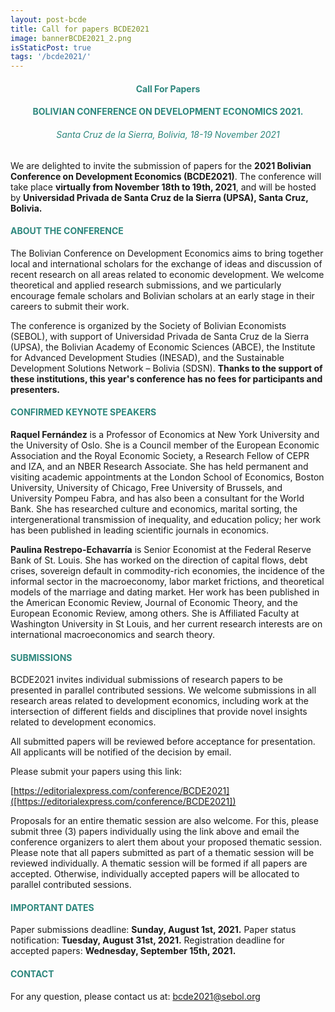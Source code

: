 ```yaml
---
layout: post-bcde
title: Call for papers BCDE2021
image: bannerBCDE2021_2.png
isStaticPost: true
tags: '/bcde2021/'
---
```


<center><h4 style="color:#2d877d;"> <b>Call For Papers</b> </h4></center>
<center><h4 style="color:#2d877d;"> BOLIVIAN CONFERENCE ON DEVELOPMENT ECONOMICS 2021.</h4></center>
<center><h6 style="color:#2d877d;"> Santa Cruz de la Sierra, Bolivia, 18-19 November 2021</h6></center>

We are delighted to invite the submission of papers for the __2021 Bolivian Conference on Development Economics (BCDE2021)__. The conference will take place __virtually from November 18th to 19th, 2021__, and will be hosted by __Universidad Privada de Santa Cruz de la Sierra (UPSA), Santa Cruz, Bolivia.__

<h4 style="color:#2d877d;"> ABOUT THE CONFERENCE</h4>

The Bolivian Conference on Development Economics aims to bring together local and international scholars for the exchange of ideas and discussion of recent research on all areas related to economic development. We welcome theoretical and applied research submissions, and we particularly encourage female scholars and Bolivian scholars at an early stage in their careers to submit their work.

The conference is organized by the Society of Bolivian Economists (SEBOL), with support of Universidad Privada de Santa Cruz de la Sierra (UPSA), the Bolivian Academy of Economic Sciences (ABCE), the Institute for Advanced Development Studies (INESAD), and the Sustainable Development Solutions Network – Bolivia (SDSN). __Thanks to the support of these institutions, this year's conference has no fees for participants and presenters.__

<h4 style="color:#2d877d;"> CONFIRMED KEYNOTE SPEAKERS</h4>

__Raquel Fernández__ is a Professor of Economics at New York University and the University of Oslo. She is a Council member of the European Economic Association and the Royal Economic Society, a Research Fellow of CEPR and IZA, and an NBER Research Associate. She has held permanent and visiting academic appointments at the London School of Economics, Boston University, University of Chicago, Free University of Brussels, and University Pompeu Fabra, and has also been a consultant for the World Bank. She has researched culture and economics, marital sorting, the intergenerational transmission of inequality, and education policy; her work has been published in leading scientific journals in economics.

__Paulina Restrepo-Echavarría__ is Senior Economist at the Federal Reserve Bank of St. Louis. She has worked on the direction of capital flows, debt crises, sovereign default in commodity-rich economies, the incidence of the informal sector in the macroeconomy, labor market frictions, and theoretical models of the marriage and dating market. Her work has been published in the American Economic Review, Journal of Economic Theory, and the European Economic Review, among others. She is Affiliated Faculty at Washington University in St Louis, and her current research interests are on international macroeconomics and search theory.

<h4 style="color:#2d877d;"> SUBMISSIONS</h4>

BCDE2021 invites individual submissions of research papers to be presented in parallel contributed sessions. We welcome submissions in all research areas related to development economics, including work at the intersection of different fields and disciplines that provide novel insights related to development economics.

All submitted papers will be reviewed before acceptance for presentation. All applicants will be notified of the decision by email.

Please submit your papers using this link:

[https://editorialexpress.com/conference/BCDE2021]([https://editorialexpress.com/conference/BCDE2021])

Proposals for an entire thematic session are also welcome. For this, please submit three (3) papers individually using the link above and email the conference organizers to alert them about your proposed thematic session. Please note that all papers submitted as part of a thematic session will be reviewed individually. A thematic session will be formed if all papers are accepted. Otherwise, individually accepted papers will be allocated to parallel contributed sessions.

<h4 style="color:#2d877d;"> IMPORTANT DATES</h4>

Paper submissions deadline: __Sunday, August 1st, 2021.__
Paper status notification: __Tuesday, August 31st, 2021.__
Registration deadline for accepted papers: __Wednesday, September 15th, 2021.__

<h4 style="color:#2d877d;"> CONTACT</h4>

For any question, please contact us at: [bcde2021@sebol.org](mailto:bcde2021@sebol.org)

